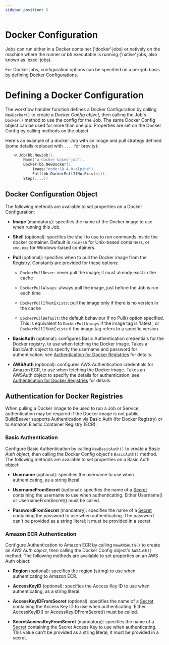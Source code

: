 ```yaml
---
sidebar_position: 5
---
```


# Docker Configuration

Jobs can run either in a Docker container ('docker' jobs) or natively on the machine where the runner or *bb*
executable is running ('native' jobs, also known as 'exec' jobs).

For Docker jobs, configuration options can be specified on a per-job basis by defining Docker Configurations.

# Defining a Docker Configuration

The workflow handler function defines a Docker Configuration by calling ``NewDocker()`` to create a
*Docker Config object*, then calling the Job's ``Docker()`` method to use the config for the Job.
The same Docker Config object can be used for more than one job.
Properties are set on the Docker Config by calling methods on the object.

Here's an example of a docker Job with an image and pull strategy defined (some details
replaced with ``....`` for brevity):

```go
    w.Job(bb.NewJob().
		Name("a-docker-based-job").
		Docker(bb.NewDocker().
            Image("node:18.4.0-alpine").
            Pull(bb.DockerPullIfNotExists))).
        Step(....))
  ```

## Docker Configuration Object

The following methods are available to set properties on a Docker Configuration:

- **Image** (mandatory): specifies the name of the Docker image to use when running this Job.

- **Shell** (optional): specifies the shell to use to run commands inside the docker container.
  Default is `/bin/sh` for Unix-based containers, or `cmd.exe` for Windows-based containers.

- **Pull** (optional): specifies when to pull the Docker image from the Registry. Constants are provided for
  these options:

    - ``DockerPullNever``: never pull the image; it must already exist in the cache

    - ``DockerPullAlways``: always pull the image, just before the Job is run each time

    - ``DockerPullIfNotExists``: pull the image only if there is no version in the cache

    - ``DockerPullDefault``: the default behaviour if no Pull() option specified. This is equivalent to
      ``DockerPullAlways`` if the image tag is 'latest', or ``DockerPullIfNotExists`` if the image tag refers
      to a specific version.

- **BasicAuth** (optional): configures Basic Authentication credentials for the Docker registry, to use when
  fetching the Docker image. Takes a BasicAuth object to specify the username and password
  for authentication; see [Authentication for Docker Registries](#authentication-for-docker-registries) for details.

- **AWSAuth** (optional): configures AWS Authentication credentials for Amazon ECR, to use when fetching the Docker
  image. Takes an AWSAuth object to specify the details for authentication;
  see [Authentication for Docker Registries](#authentication-for-docker-registries) for details.


## Authentication for Docker Registries

When pulling a Docker image to be used to run a Job or Service, authentication may be required if the Docker
image is not public. BuildBeaver supports Authentication via Basic Auth (for Docker Registry) or to Amazon Elastic
Container Registry (ECR).

### Basic Authentication

Configure Basic Authentication by calling ``NewBasicAuth()`` to create a *Basic Auth object*, then calling the
Docker Config object's ``BasicAuth()`` method. The following methods are available to set properties on a
Basic Auth object:

- **Username** (optional): specifies the username to use when authenticating, as a string literal.

- **UsernameFromSecret** (optional): specifies the name of a [Secret](jobs#secrets) containing the username
  to use when authenticating. Either Username() or UsernameFromSecret() must be called.

- **PasswordFromSecret** (mandatory): specifies the name of a [Secret](jobs#secrets) containing the password
  to use when authenticating. The password can't be provided as a string literal; it must be provided in a secret.

### Amazon ECR Authentication

Configure Authentication to Amazon ECR by calling ``NewAWSAuth()`` to create an *AWS Auth object*, then calling the
Docker Config object's ``AWSAuth()`` method. The following methods are available to set properties on an
AWS Auth object:

- **Region** (optional): specifies the region (string) to use when authenticating to Amazon ECR.

- **AccessKeyID** (optional): specifies the Access Key ID to use when authenticating, as a string literal.

- **AccessKeyIDFromSecret** (optional): specifies the name of a [Secret](jobs#secrets) containing the
  Access Key ID to use when authenticating. Either AccessKeyID() or AccessKeyIDFromSecret() must be called.

- **SecretAccessKeyFromSecret** (mandatory): specifies the name of a [Secret](jobs#secrets) containing the
  Secret Access Key to use when authenticating. This value can't be provided as a string literal;
  it must be provided in a secret.
